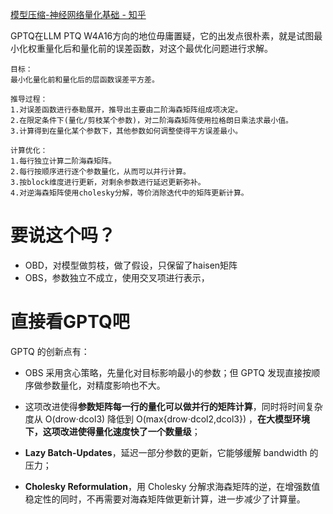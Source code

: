 [模型压缩-神经网络量化基础 - 知乎](https://zhuanlan.zhihu.com/p/505570612)

GPTQ在LLM PTQ W4A16方向的地位毋庸置疑，它的出发点很朴素，就是试图最小化权重量化后和量化前的误差函数，对这个最优化问题进行求解。

```text
目标：
最小化量化前和量化后的层函数误差平方差。

推导过程： 
1.对误差函数进行泰勒展开，推导出主要由二阶海森矩阵组成项决定。
2.在限定条件下(量化/剪枝某个参数)，对二阶海森矩阵使用拉格朗日乘法求最小值。
3.计算得到在量化某个参数下，其他参数如何调整使得平方误差最小。

计算优化： 
1.每行独立计算二阶海森矩阵。
2.每行按顺序进行逐个参数量化，从而可以并行计算。
3.按block维度进行更新，对剩余参数进行延迟更新弥补。
4.对逆海森矩阵使用cholesky分解，等价消除迭代中的矩阵更新计算。
```

# 要说这个吗？
- OBD，对模型做剪枝，做了假设，只保留了haisen矩阵
- OBS，参数独立不成立，使用交叉项进行表示，

# 直接看GPTQ吧
GPTQ 的创新点有：

- OBS 采用贪心策略，先量化对目标影响最小的参数；但 GPTQ 发现直接按顺序做参数量化，对精度影响也不大。

- 这项改进使得**参数矩阵每一行的量化可以做并行的矩阵计算**，同时将时间复杂度从 O(drow⋅dcol3) 降低到 O(max{drow⋅dcol2,dcol3}) ，**在大模型环境下，这项改进使得量化速度快了一个数量级**；

- **Lazy Batch-Updates**，延迟一部分参数的更新，它能够缓解 bandwidth 的压力；
- **Cholesky Reformulation**，用 Cholesky 分解求海森矩阵的逆，在增强数值稳定性的同时，不再需要对海森矩阵做更新计算，进一步减少了计算量。